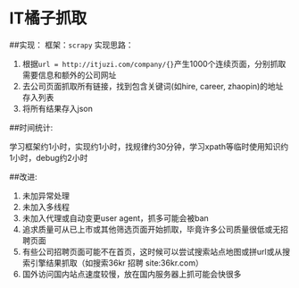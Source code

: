 # IT橘子抓取
##实现：
框架：`scrapy`
实现思路：

1. 根据`url = http://itjuzi.com/company/{}`产生1000个连续页面，分别抓取需要信息和额外的公司网址
2. 去公司页面抓取所有链接，找到包含关键词(如hire, career, zhaopin)的地址存入列表
3. 将所有结果存入json

##时间统计:

学习框架约1小时，实现约1小时，找规律约30分钟，学习xpath等临时使用知识约1小时，debug约2小时

##改进:

1. 未加异常处理
2. 未加入多线程
3. 未加入代理或自动变更user agent，抓多可能会被ban
4. 追求质量可从已上市或其他筛选页面开始抓取，毕竟许多公司质量很低或无招聘页面
5. 有些公司招聘页面可能不在首页，这时候可以尝试搜索站点地图或拼url或从搜索引擎结果抓取（如搜索36kr 招聘 site:36kr.com）
6. 国外访问国内站点速度较慢，放在国内服务器上抓可能会快很多

